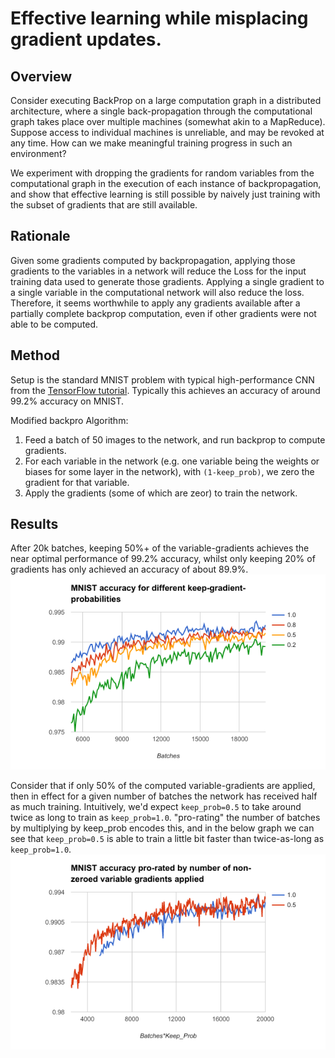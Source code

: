 # Effective learning while misplacing gradient updates.

## Overview

Consider executing BackProp on a large computation graph in a distributed architecture, where a single back-propagation through the computational graph takes place over multiple machines (somewhat akin to a MapReduce). Suppose access to individual machines is unreliable, and may be revoked at any time. How can we make meaningful training progress in such an environment?

We experiment with dropping the gradients for random variables from the computational graph in the execution of each instance of backpropagation, and show that effective learning is still possible by naively just training with the subset of gradients that are still available.

## Rationale

Given some gradients computed by backpropagation, applying those gradients to the variables in a network will reduce the Loss for the input training data used to generate those gradients. Applying a single gradient to a single variable in the computational network will also reduce the loss. Therefore, it seems worthwhile to apply any gradients available after a partially complete backprop computation, even if other gradients were not able to be computed.

## Method

Setup is the standard MNIST problem with typical high-performance CNN from the [TensorFlow tutorial](https://www.tensorflow.org/get_started/mnist/pros). Typically this achieves an accuracy of around 99.2% accuracy on MNIST.

Modified backpro Algorithm:
1. Feed a batch of 50 images to the network, and run backprop to compute gradients.
2. For each variable in the network (e.g. one variable being the weights or biases for some layer in the network), with `(1-keep_prob)`, we zero the gradient for that variable.
3. Apply the gradients (some of which are zeor) to train the network.

## Results

After 20k batches, keeping 50%+ of the variable-gradients achieves the near optimal performance of 99.2% accuracy, whilst only keeping 20% of gradients has only achieved an accuracy of about 89.9%.
![Graph of results](results_raw.png)

Consider that if only 50% of the computed variable-gradients are applied, then in effect for a given number of batches the network has received half as much training. Intuitively, we'd expect `keep_prob=0.5` to take around twice as long to train as `keep_prob=1.0`. "pro-rating" the number of batches by multiplying by keep_prob encodes this, and in the below graph we can see that `keep_prob=0.5` is able to train a little bit faster than twice-as-long as `keep_prob=1.0`.
![Graph of results prorated](results_prorated.png)
